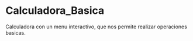 # Calculadora_Basica
Calculadora con un menu interactivo, que nos permite realizar operaciones basicas.
